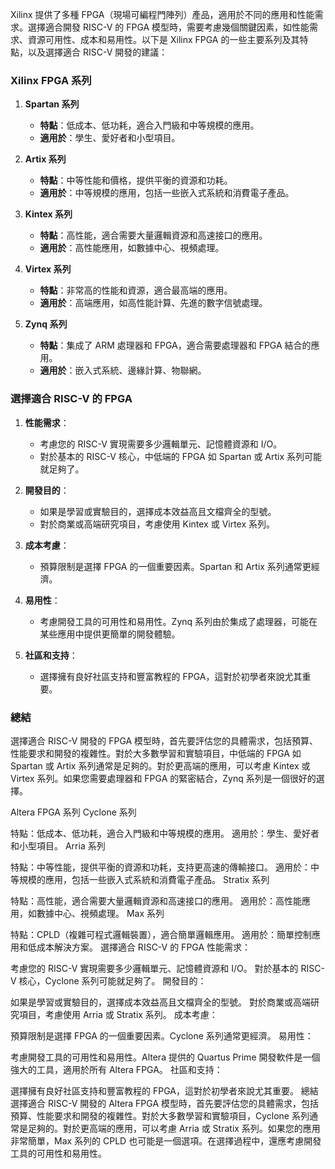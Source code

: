 
  
Xilinx 提供了多種 FPGA（現場可編程門陣列）產品，適用於不同的應用和性能需求。選擇適合開發 RISC-V 的 FPGA 模型時，需要考慮幾個關鍵因素，如性能需求、資源可用性、成本和易用性。以下是 Xilinx FPGA 的一些主要系列及其特點，以及選擇適合 RISC-V 開發的建議：

### Xilinx FPGA 系列

1. **Spartan 系列**
    
    - **特點**：低成本、低功耗，適合入門級和中等規模的應用。
    - **適用於**：學生、愛好者和小型項目。
2. **Artix 系列**
    
    - **特點**：中等性能和價格，提供平衡的資源和功耗。
    - **適用於**：中等規模的應用，包括一些嵌入式系統和消費電子產品。
3. **Kintex 系列**
    
    - **特點**：高性能，適合需要大量邏輯資源和高速接口的應用。
    - **適用於**：高性能應用，如數據中心、視頻處理。
4. **Virtex 系列**
    
    - **特點**：非常高的性能和資源，適合最高端的應用。
    - **適用於**：高端應用，如高性能計算、先進的數字信號處理。
5. **Zynq 系列**
    
    - **特點**：集成了 ARM 處理器和 FPGA，適合需要處理器和 FPGA 結合的應用。
    - **適用於**：嵌入式系統、邊緣計算、物聯網。

### 選擇適合 RISC-V 的 FPGA

1. **性能需求**：
    
    - 考慮您的 RISC-V 實現需要多少邏輯單元、記憶體資源和 I/O。
    - 對於基本的 RISC-V 核心，中低端的 FPGA 如 Spartan 或 Artix 系列可能就足夠了。
2. **開發目的**：
    
    - 如果是學習或實驗目的，選擇成本效益高且文檔齊全的型號。
    - 對於商業或高端研究項目，考慮使用 Kintex 或 Virtex 系列。
3. **成本考慮**：
    
    - 預算限制是選擇 FPGA 的一個重要因素。Spartan 和 Artix 系列通常更經濟。
4. **易用性**：
    
    - 考慮開發工具的可用性和易用性。Zynq 系列由於集成了處理器，可能在某些應用中提供更簡單的開發體驗。
5. **社區和支持**：
    
    - 選擇擁有良好社區支持和豐富教程的 FPGA，這對於初學者來說尤其重要。

### 總結

選擇適合 RISC-V 開發的 FPGA 模型時，首先要評估您的具體需求，包括預算、性能要求和開發的複雜性。對於大多數學習和實驗項目，中低端的 FPGA 如 Spartan 或 Artix 系列通常是足夠的。對於更高端的應用，可以考慮 Kintex 或 Virtex 系列。如果您需要處理器和 FPGA 的緊密結合，Zynq 系列是一個很好的選擇。



Altera FPGA 系列
Cyclone 系列

特點：低成本、低功耗，適合入門級和中等規模的應用。
適用於：學生、愛好者和小型項目。
Arria 系列

特點：中等性能，提供平衡的資源和功耗，支持更高速的傳輸接口。
適用於：中等規模的應用，包括一些嵌入式系統和消費電子產品。
Stratix 系列

特點：高性能，適合需要大量邏輯資源和高速接口的應用。
適用於：高性能應用，如數據中心、視頻處理。
Max 系列

特點：CPLD（複雜可程式邏輯裝置），適合簡單邏輯應用。
適用於：簡單控制應用和低成本解決方案。
選擇適合 RISC-V 的 FPGA
性能需求：

考慮您的 RISC-V 實現需要多少邏輯單元、記憶體資源和 I/O。
對於基本的 RISC-V 核心，Cyclone 系列可能就足夠了。
開發目的：

如果是學習或實驗目的，選擇成本效益高且文檔齊全的型號。
對於商業或高端研究項目，考慮使用 Arria 或 Stratix 系列。
成本考慮：

預算限制是選擇 FPGA 的一個重要因素。Cyclone 系列通常更經濟。
易用性：

考慮開發工具的可用性和易用性。Altera 提供的 Quartus Prime 開發軟件是一個強大的工具，適用於所有 Altera FPGA。
社區和支持：

選擇擁有良好社區支持和豐富教程的 FPGA，這對於初學者來說尤其重要。
總結
選擇適合 RISC-V 開發的 Altera FPGA 模型時，首先要評估您的具體需求，包括預算、性能要求和開發的複雜性。對於大多數學習和實驗項目，Cyclone 系列通常是足夠的。對於更高端的應用，可以考慮 Arria 或 Stratix 系列。如果您的應用非常簡單，Max 系列的 CPLD 也可能是一個選項。在選擇過程中，還應考慮開發工具的可用性和易用性。